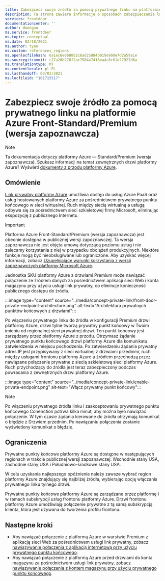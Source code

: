 ```yaml
---
title: Zabezpiecz swoje źródło za pomocą prywatnego linku na platformie Azure Front-Standard/Premium (wersja zapoznawcza)
description: Ta strona zawiera informacje o sposobach zabezpieczania łączności ze źródłem przy użyciu linku prywatnego.
services: frontdoor
documentationcenter: ''
author: duongau
ms.service: frontdoor
ms.topic: conceptual
ms.date: 02/18/2021
ms.author: tyao
ms.custom: references_regions
ms.openlocfilehash: 6a1ec6e0b8862c6ad2b884b019e908e7d2a59a1e
ms.sourcegitcommit: c27a20b278f2ac758447418ea4c8c61e27927d6a
ms.translationtype: MT
ms.contentlocale: pl-PL
ms.lasthandoff: 03/03/2021
ms.locfileid: "101715517"
---
```

# <a name="secure-your-origin-with-private-link-in-azure-front-door-standardpremium-preview"></a>Zabezpiecz swoje źródło za pomocą prywatnego linku na platformie Azure Front-Standard/Premium (wersja zapoznawcza)

> [!Note]
> Ta dokumentacja dotyczy platformy Azure — Standard/Premium (wersja zapoznawcza). Szukasz informacji na temat zewnętrznych drzwi platformy Azure? Wyświetl [dokumenty z przodu platformy Azure](../front-door-overview.md).

## <a name="overview"></a>Omówienie

[Link prywatny platformy Azure](../../private-link/private-link-overview.md) umożliwia dostęp do usług Azure PaaS oraz usług hostowanych platformy Azure za pośrednictwem prywatnego punktu końcowego w sieci wirtualnej. Ruch między siecią wirtualną a usługą odbywa się za pośrednictwem sieci szkieletowej firmy Microsoft, eliminując ekspozycję z publicznego Internetu.

> [!IMPORTANT]
> Platforma Azure Front-Standard/Premium (wersja zapoznawcza) jest obecnie dostępna w publicznej wersji zapoznawczej.
> Ta wersja zapoznawcza nie jest objęta umową dotyczącą poziomu usług i nie zalecamy korzystania z niej w przypadku obciążeń produkcyjnych. Niektóre funkcje mogą być nieobsługiwane lub ograniczone.
> Aby uzyskać więcej informacji, zobacz [Uzupełniające warunki korzystania z wersji zapoznawczych platformy Microsoft Azure](https://azure.microsoft.com/support/legal/preview-supplemental-terms/).

Jednostka SKU platformy Azure z drzwiami Premium może nawiązać połączenie ze źródłem danych za pośrednictwem aplikacji sieci Web i konta magazynu przy użyciu usługi link prywatny, co eliminuje konieczność publicznego dostępu do źródła.

:::image type="content" source="../media/concept-private-link/front-door-private-endpoint-architecture.png" alt-text="Architektura prywatnych punktów końcowych z drzwiami":::

Po włączeniu prywatnego linku do źródła w konfiguracji Premium drzwi platformy Azure, drzwi tylne tworzą prywatny punkt końcowy w Twoim imieniu od regionalnej sieci prywatnej drzwi. Ten punkt końcowy jest zarządzany przez platformy Azure z przodu. Otrzymasz żądanie prywatnego punktu końcowego drzwi platformy Azure dla komunikatu zatwierdzenia w miejscu pochodzenia. Po zatwierdzeniu żądania prywatny adres IP jest przypisywany z sieci wirtualnej z drzwiami przednimi, ruch między usługami frontonu platformy Azure a źródłem przechodzą przez nawiązane połączenie prywatne z siecią szkieletową sieci platformy Azure. Ruch przychodzący do źródła jest teraz zabezpieczony podczas powracania z zewnętrznych drzwi platformy Azure.

:::image type="content" source="../media/concept-private-link/enable-private-endpoint.png" alt-text="Włącz prywatny punkt końcowy":::

> [!NOTE]
> Po włączeniu prywatnego źródła linku i zaakceptowaniu prywatnego punktu końcowego Conenction potrwa kilka minut, aby można było nawiązać połączenie. W tym czasie żądania kierowane do źródła otrzymają komunikat o błędzie z Drzwiem przednim. Po nawiązaniu połączenia zostanie wyświetlony komunikat o błędzie.

## <a name="limitations"></a>Ograniczenia

Prywatne punkty końcowe platformy Azure są dostępne w następujących regionach w trakcie publicznej wersji zapoznawczej: Wschodnie stany USA, zachodnie stany USA i Południowo-środkowe stany USA.

W celu uzyskania najlepszego opóźnienia należy zawsze wybrać region platformy Azure znajdujący się najbliżej źródła, wybierając opcję włączania prywatnego linku tylnego drzwi.

Prywatne punkty końcowe platformy Azure są zarządzane przez platformę i w ramach subskrypcji usług frontonu platformy Azure. Drzwi frontonu platformy Azure umożliwiają połączenie prywatne z tą samą subskrypcją klienta, która jest używana do tworzenia profilu frontonu.

## <a name="next-steps"></a>Następne kroki

* Aby nawiązać połączenie z platformą Azure w warstwie Premium z aplikacją sieci Web za pośrednictwem usługi link prywatny, zobacz [nawiązywanie połączenia z aplikacją internetową przy użyciu prywatnego punktu końcowego](../../private-link/tutorial-private-endpoint-webapp-portal.md).
* Aby nawiązać połączenie z platformą Azure przed drzwiami do konta magazynu za pośrednictwem usługi link prywatny, zobacz [nawiązywanie połączenia z kontem magazynu przy użyciu prywatnego punktu końcowego](../../private-link/tutorial-private-endpoint-storage-portal.md).
